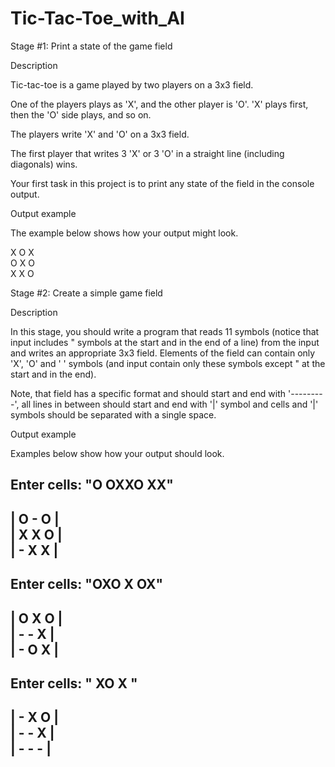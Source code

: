 # Tic-Tac-Toe_with_AI
Stage #1: Print a state of the game field

Description

Tic-tac-toe is a game played by two players on a 3x3 field.

One of the players plays as 'X', and the other player is 'O'. 'X' plays first, then the 'O' side plays, and so on.

The players write 'X' and 'O' on a 3x3 field.

The first player that writes 3 'X' or 3 'O' in a straight line (including diagonals) wins.

Your first task in this project is to print any state of the field in the console output.

Output example

The example below shows how your output might look.

X O X</br>
O X O</br>
X X O 

Stage #2: Create a simple game field

Description

In this stage, you should write a program that reads 11 symbols (notice that input includes " symbols at the start and in the end of a line) from the input and writes an appropriate 3x3 field. Elements of the field can contain only 'X', 'O' and ' ' symbols (and input contain only these symbols except " at the start and in the end).

Note, that field has a specific format and should start and end with '---------', all lines in between should start and end with '|' symbol and cells and '|' symbols should be separated with a single space.  
 

Output example

Examples below show how your output should look.

Enter cells: "O OXXO XX"
---------
| O - O |</br>
| X X O |</br>
| - X X |
---------
 Enter cells: "OXO  X OX"
---------
| O X O |</br>
| - - X |</br>
| - O X |
---------
 Enter cells: " XO  X   "
---------
| -  X O |</br>
| -  -  X |</br>
|  -  - -  |
---------

